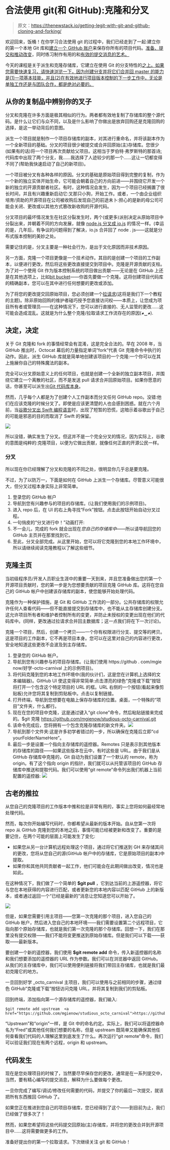 # 合法使用 git(和 GitHub):克隆和分叉

> 原文：<https://thenewstack.io/getting-legit-with-git-and-github-cloning-and-forking/>

欢迎回来，饭桶！在你学习合法使用 git 的过程中，我们已经走到了一起:建立你的第一个本地 Git 库和[建立一个 GitHub 账户](https://thenewstack.io/git-with-the-program-getting-started-with-github/)来保存你所有的项目代码。[准备、提交和推动改变](https://thenewstack.io/git-with-the-program-getting-started-with-github/)，同时练习制作有用的和[有效的提交消息的艺术。](https://thenewstack.io/getting-legit-with-git-and-github-the-art-of-the-commit-message/)

今天的课程是关于派生和克隆存储库，它建立在使用 Git 的分支特性的[之上。如果您需要快速复习，请快速浏览一下，因为创建分支并将它们合并回 master 的能力是(1)一项基本技能，并且(2)在有效地进行项目版本控制的下一步工作中，无论是单独工作还是与团队合作，都是绝对必要的。](https://thenewstack.io/dont-mess-with-the-master-working-with-branches-in-git-and-github/)

## 从你的复制品中辨别你的叉子

分叉和克隆在许多方面是极其相似的行为。两者都有效地复制了存储库的整个源代码。是什么让它们与众不同，以及是什么影响了你做出是放弃回购还是克隆回购的选择，是这一举动背后的意图。

派生一个项目就是制作一个项目存储库的副本，对其进行重命名，并将该副本作为一个全新项目的基础。分叉的项目很少被提交或合并回原始(主)存储库。您很少(如果有的话)将一个项目再次贡献给父项目。这相当于罗伯特·弗罗斯特的那首诗[:](https://www.poetryfoundation.org/poems/44272/the-road-not-taken)代码库中出现了两个分支，我……我选择了人迹较少的那一个……这让一切都变得不同了(帮助我快速启动了自己的新项目)。

一个项目被分叉有各种各样的原因。分叉的基础是原始项目得到完整的复制，作为一个新的独立实体开始生命，它可能会朝着自己的方向前进——并围绕它开发一个新的独立的开源贡献者社区。有时，这种情况会发生，因为一个项目已经搁置了很长时间，并且有兴趣重新启动它:叉那只小狗，开始工作。或者，一个由企业组织培育/资助的开源项目在公司被收购后发现自己的前途未卜:担心的是新的母公司可能会关闭、更改或以其他方式篡改新收购的开源代码。

分叉项目的最坏情况发生在社区分裂发生时，两个(或更多)派别决定从原始项目中分裂出来，并朝着不同的方向发展，就像 [node.js 分叉成 io.js](http://anandmanisankar.com/posts/nodejs-iojs-why-the-fork/) 的情况一样。(幸运的是，几年后，有争议的问题得到了解决，io.js 合并回了 node . js——这就是分布式版本控制的美妙之处。

需要记住的是，分叉主要是一种社会行为，是出于文化原因而非技术原因。

另一方面，克隆一个项目更像是一个技术动作。其目的是创建一个项目的工作副本，以便进行更改，然后将这些更改直接提交到项目中。克隆是开源贡献的支柱。为了对一个使用 Git 作为版本控制系统的项目做出贡献——无论是在 GitHub 上还是在其他选项上，比如[bit bucket](https://bitbucket.org/)——你首先要做一个克隆。这将创建项目代码库的精确副本，您可以在其中进行任何想要的更改或添加。

为了将您的更改提交回原始项目，您必须创建一个[拉请求](https://help.github.com/articles/about-pull-requests/)(这将是我们下一个教程的主题)。除非原始回购的维护者碰巧授予您直接访问权——本质上，让您成为项目所有者或管理员——在这种情况下，您可以进行直接的、无人监管的更改……这可能会造成混乱。这就是为什么整个克隆/拉取请求工作流存在的原因(◕‿◕).

## 决定，决定

关于 Git 克隆和 fork 的事情经常会有混淆，这是完全合法的。早在 2008 年，当 GitHub 推出时，Octocat 幕后的力量指定单词“fork”代表 Git 克隆命令中执行的动作。因此，派生 GitHub 库就是简单地创建该项目的一个克隆:一个你可以在其上施展你自己的特殊魔法的副本。

完全可以分叉原始意义上的任何项目，也就是创建一个全新的独立副本项目，并围绕它建立一个离散的社区，而不是发送 pull 请求合并回原始项目。如果你愿意的话，你甚至可以派生出[Git 代码库本身](https://github.com/git/git)。

然而，几乎每个人都是为了创建个人工作副本而分叉任何 GitHub repo。没错:他们在应该克隆的时候分叉了。即使是应该更清楚的人也会感到困惑。就在六个月前，当[谷歌分叉出 Swift 编程语言](https://news.ycombinator.com/item?id=15700902)时，出现了短暂的恐慌，这暗示着谷歌出于自己的可能是邪恶的目的而取消了 Swift 的保留。

![](img/5213e05e6078a68fe1f122cba5b8acaf.png)

所以没错，确实发生了分叉。但这并不是一个完全分叉的情况，因为实际上，谷歌的意图是纯粹的:克隆项目，以便为它做出贡献，就像任何正直的开源公民一样。

### 分叉

所以现在你已经理解了分叉和克隆的不同之处，很明显你几乎总是要克隆。

不过，为了以防万一，下面是如何在 GitHub 上派生一个存储库。尽管意义可能很大，但分叉过程本身实际上非常简单。

1.  登录您的 GitHub 帐户
2.  导航到您有兴趣参与的项目的存储库。(让我们使用我们的示例项目)。
3.  进入 repo 后，在 UI 的右上角寻找“Fork”按钮。点击此按钮开始自动分叉过程。
4.  一句俏皮的“分叉进行中！”动画打开:
5.  不一会儿，完成的 fork 就会出现在*您自己的存储库中*——所以请导航回您的 GitHub 主页并在那里找到它。
6.  至此，分叉全部完成。从这里开始，您可以将它克隆到您的本地工作环境中，所以请继续阅读克隆教程以了解这些细节。

## 克隆主页

当初级程序员/开发人员职业生涯中的重要一天到来，并且您准备做出您的第一个开源项目贡献时，您的第一步是为您想要贡献的项目克隆 GitHub 库。这将在您自己的 GitHub 帐户中创建该存储库的副本，使您能够开始处理代码。

克隆作为一种保护措施，是 Git 和 GitHub 工作流的一部分。公共存储库的权限允许任何人查看代码——但不能直接提交到存储库中，也不能从主存储库创建分支。这允许项目所有者和维护者控制所有的变更，并防止未授权的变更出现在他们的代码库中。(同样，更改通过拉请求合并回主数据库；这一点我们将在下一次讨论)。

克隆一个项目，然后，创建一个拷贝——一个你有权限进行分支、提交等的拷贝。这是项目的工作副本，它不再是项目本身。您可以在这里对自己的内容进行更改，安全地知道这些更改不会波及到主存储库。

1.  登录您的 GitHub 帐户。
2.  导航到您有兴趣参与的项目存储库。(让我们使用 https://github . com/mgie now/好学-octo-carnival 上的示例项目)。
3.  将代码克隆到您的本地工作环境中(我的伙计们，这是您在计算机上选择的文本编辑器)。GitHub UI 使这变得非常简单:点击漂亮的绿色“克隆或下载”按钮将打开一个包含这个特定项目的 URL 的框。URL 右侧的一个按钮(看起来像剪贴板)允许您将其复制到剪贴板中。点击以复制链接。
4.  打开终端，导航到您想要在电脑上保存存储库的位置。桌面，一个特殊的“项目”文件夹，什么都行。
5.  现在在您的项目中克隆，这是通过键入“git clone”命令，然后粘贴链接来完成的。$git 克隆 https://github.com/mgienow/studious-octo-carnival.git
6.  该命令完成后，您将拥有一个包含克隆存储库的新文件夹。[![](img/8fd851a5164981f60eb1bb806ec098bf.png)](https://storage.googleapis.com/cdn.thenewstack.io/media/2018/05/32e0c664-screen-shot-2018-05-30-at-5.19.42-pm.png)
7.  导航到那个文件夹:这是许多初学者错过的一步，所以确保在克隆后立即“cd yourFolderNameHere”。
8.  最后一步是设置一个指向主存储库的遥控器。Remotes 只是表示到其他版本的存储库的路径——如果这些版本在云中，有时这些是 URL。由于我们是从 GitHub 存储库中克隆的，Git 自动为我们设置了一个默认的 remote，称为 origin。有了这个指向 origin 的指针，我们就可以从托管该项目的 GitHub 存储库中推送和提取代码。我们可以使用“git remote”命令列出我们机器上当前配置的遥控器: [![](img/f34b2307d47d0f59aaa393c2786a3122.png)](https://storage.googleapis.com/cdn.thenewstack.io/media/2018/05/6e698929-screen-shot-2018-05-30-at-5.28.41-pm.png)

## 古老的推拉

从您自己的克隆项目的工作版本中推和拉是非常有用的，事实上您将如何最经常地处理代码。

然而，每次你开始编写代码时，你都希望从最新的版本开始。自从您第一次将 repo 从 GitHub 克隆到您的本地之后，事情可能已经被更新和改变了。重要的是要记住，在两个可能的层面上可能发生了变化:

*   如果您从另一台计算机远程处理这个项目，通过将它们推送到 GH 来存储其间的更改，您将从您自己的源(GitHub 帐户中的存储库，它是原始项目的副本)中提取。
*   如果你和其他共同贡献者一起工作，他们可能会在此期间做出改变，情况也是如此。

在这种情况下，我们做了一个简单的 **$git pull** ，它到达当前的上游遥控器，将它与您在本地获得的内容进行匹配，或者更新您的本地内容以匹配 GitHub 上的新版本，或者通过返回一个“已经是最新的”消息让您知道您可以开始了。

[![](img/a0587216c6e6c9eb633fdacce8590091.png)](https://storage.googleapis.com/cdn.thenewstack.io/media/2018/05/c20a5c75-screen-shot-2018-05-30-at-5.34.50-pm.png)

但是，如果您需要引用主项目——您第一次克隆的那个项目，进入您自己的 GitHub 帐户，然后进入您自己的本地环境——我们需要设置第二个远程项目，它指向那个原始存储库，也就是我们第一次克隆的那个存储库。回想一下，我们在那里没有提交权限——我们不能将变更推送到原始存储库。但是我们可以下载——获取——最新版本。

要创建一个新的遥控器，我们使用 **$git remote add** 命令，传入新遥控器的名称和我们想要添加的遥控器的 URL 作为参数。我们可以在浏览器中返回 GitHub。从我们的主存储库中，我们可以使用便利链接将我们带回主存储库，也就是我们最初克隆它的地方。

一旦回到好学 _octo_carnival 主项目，我们可以使用与之前相同的步骤，通过绿色 GitHub“克隆或下载”按钮访问克隆 URL，并将其复制到我们的剪贴板。

回到终端，添加指向第一个源存储库的遥控器，我们输入:

```
$git remote add upstream  <a  href="https://github.com/mgienow/studious_octo_carnival">https://github.com/mgienow/studious_octo_carnival</a>.

```

“Upstream”和“origin”一样，是 Git 中的命名约定。实际上，我们可以将遥控器命名为“Fred”或其他任何我们想要的名称，但是 upstream 既简单又能确保其他任何查看我们代码的人理解这里到底发生了什么。再次运行“git remote”命令，我们可以验证我们现在有两个远程，origin 和 upstream。

## 代码发生

现在是您处理项目的时候了，当然要尽早保存您的更改，通常是在一系列提交中，当然，要有精心编写的提交消息，解释为什么要做每个更改。

一旦你完成了编写/调试/修改任何需要的代码，并提交了你的最后一次提交，就该把所有东西推回 GitHub 了。

如果您正在推进到您自己的项目存储库，您已经得到了这个——到目前为止，我们已经做了很多次了！

然而，如果您希望将这些代码提交回原始(主)存储库，并将您的更改合并到开源项目中……这将需要做更多的工作。

准备好提出你的第一个拉取请求。下次继续关注 git 和 GitHub！

<svg xmlns:xlink="http://www.w3.org/1999/xlink" viewBox="0 0 68 31" version="1.1"><title>Group</title> <desc>Created with Sketch.</desc></svg>